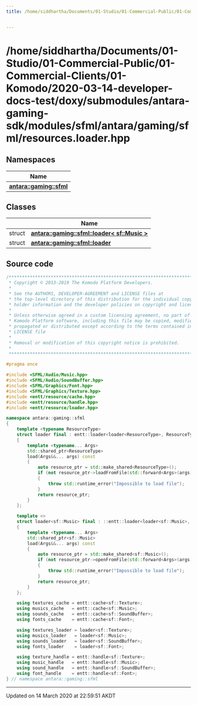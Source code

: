 ```yaml
---
title: /home/siddhartha/Documents/01-Studio/01-Commercial-Public/01-Commercial-Clients/01-Komodo/2020-03-14-developer-docs-test/doxy/submodules/antara-gaming-sdk/modules/sfml/antara/gaming/sfml/resources.loader.hpp


---
```


# /home/siddhartha/Documents/01-Studio/01-Commercial-Public/01-Commercial-Clients/01-Komodo/2020-03-14-developer-docs-test/doxy/submodules/antara-gaming-sdk/modules/sfml/antara/gaming/sfml/resources.loader.hpp







## Namespaces

| Name           |
| -------------- |
| **[antara::gaming::sfml](Namespaces/namespaceantara_1_1gaming_1_1sfml.md)**  |

## Classes

|                | Name           |
| -------------- | -------------- |
| struct | **[antara::gaming::sfml::loader< sf::Music >](Classes/structantara_1_1gaming_1_1sfml_1_1loader_3_01sf_1_1_music_01_4.md)**  |
| struct | **[antara::gaming::sfml::loader](Classes/structantara_1_1gaming_1_1sfml_1_1loader.md)**  |













## Source code

```cpp
/******************************************************************************
 * Copyright © 2013-2019 The Komodo Platform Developers.                      *
 *                                                                            *
 * See the AUTHORS, DEVELOPER-AGREEMENT and LICENSE files at                  *
 * the top-level directory of this distribution for the individual copyright  *
 * holder information and the developer policies on copyright and licensing.  *
 *                                                                            *
 * Unless otherwise agreed in a custom licensing agreement, no part of the    *
 * Komodo Platform software, including this file may be copied, modified,     *
 * propagated or distributed except according to the terms contained in the   *
 * LICENSE file                                                               *
 *                                                                            *
 * Removal or modification of this copyright notice is prohibited.            *
 *                                                                            *
 ******************************************************************************/

#pragma once

#include <SFML/Audio/Music.hpp>
#include <SFML/Audio/SoundBuffer.hpp>
#include <SFML/Graphics/Font.hpp>
#include <SFML/Graphics/Texture.hpp>
#include <entt/resource/cache.hpp>
#include <entt/resource/handle.hpp>
#include <entt/resource/loader.hpp>

namespace antara::gaming::sfml
{
    template <typename ResourceType>
    struct loader final : entt::loader<loader<ResourceType>, ResourceType>
    {
        template <typename... Args>
        std::shared_ptr<ResourceType>
        load(Args&&... args) const
        {
            auto resource_ptr = std::make_shared<ResourceType>();
            if (not resource_ptr->loadFromFile(std::forward<Args>(args)...))
            {
                throw std::runtime_error("Impossible to load file");
            }
            return resource_ptr;
        }
    };

    template <>
    struct loader<sf::Music> final : ::entt::loader<loader<sf::Music>, sf::Music>
    {
        template <typename... Args>
        std::shared_ptr<sf::Music>
        load(Args&&... args) const
        {
            auto resource_ptr = std::make_shared<sf::Music>();
            if (not resource_ptr->openFromFile(std::forward<Args>(args)...))
            {
                throw std::runtime_error("Impossible to load file");
            }
            return resource_ptr;
        }
    };

    using textures_cache = entt::cache<sf::Texture>;
    using musics_cache   = entt::cache<sf::Music>;
    using sounds_cache   = entt::cache<sf::SoundBuffer>;
    using fonts_cache    = entt::cache<sf::Font>;

    using textures_loader = loader<sf::Texture>;
    using musics_loader   = loader<sf::Music>;
    using sounds_loader   = loader<sf::SoundBuffer>;
    using fonts_loader    = loader<sf::Font>;

    using texture_handle = entt::handle<sf::Texture>;
    using music_handle   = entt::handle<sf::Music>;
    using sound_handle   = entt::handle<sf::SoundBuffer>;
    using font_handle    = entt::handle<sf::Font>;
} // namespace antara::gaming::sfml
```


-------------------------------

Updated on 14 March 2020 at 22:59:51 AKDT

